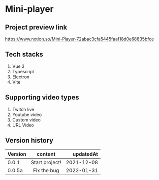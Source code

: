# Mini-player

## Project preview link
<a>https://www.notion.so/Mini-Player-72abac3cfa5445faaf18d0e68835bfce</a>

## Tech stacks
1. Vue 3
2. Typescript
3. Electron
4. Vite

## Supporting video types
1. Twitch live
2. Youtube video
3. Custom video
4. URL Video

## Version history
| Version   | content          | updatedAt  |
|---------- |:----------------:|------------:|
| 0.0.1     | Start project!   | 2021-12-08 |
| 0.0.5a    | Fix the bug      | 2022-01-31 |

